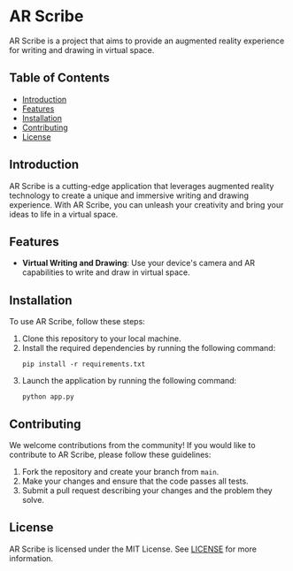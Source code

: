 # AR Scribe

AR Scribe is a project that aims to provide an augmented reality experience for writing and drawing in virtual space.

## Table of Contents
- [Introduction](#introduction)
- [Features](#features)
- [Installation](#installation)
- [Contributing](#contributing)
- [License](#license)

## Introduction
AR Scribe is a cutting-edge application that leverages augmented reality technology to create a unique and immersive writing and drawing experience. With AR Scribe, you can unleash your creativity and bring your ideas to life in a virtual space.

## Features
- **Virtual Writing and Drawing**: Use your device's camera and AR capabilities to write and draw in virtual space.

## Installation
To use AR Scribe, follow these steps:

1. Clone this repository to your local machine.
2. Install the required dependencies by running the following command:
    ```
    pip install -r requirements.txt
    ```
3. Launch the application by running the following command:
    ```
    python app.py
    ```

## Contributing
We welcome contributions from the community! If you would like to contribute to AR Scribe, please follow these guidelines:

1. Fork the repository and create your branch from `main`.
2. Make your changes and ensure that the code passes all tests.
3. Submit a pull request describing your changes and the problem they solve.

## License
AR Scribe is licensed under the MIT License. See [LICENSE](LICENSE) for more information.
